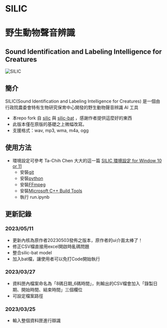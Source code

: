 # SILIC
# 野生動物聲音辨識

## Sound Identification and Labeling Intelligence for Creatures
![SILIC](./model/silic_logo_full.svg)

## 簡介
SILIC(Sound Identification and Labeling Intelligence for Creatures) 是一個由行政院農委會特有生物研究保育中心開發的野生動物聲音辨識 AI 工具
- 本repo fork 自 [silic](https://github.com/RedbirdTaiwan/silic) 與 [silic-bat](https://github.com/RedbirdTaiwan/silic-bat) ，感謝作者提供這麼好的東西
- 此版本僅在原版的基礎之上微幅改寫。
- 支援格式：wav, mp3, wma, m4a, ogg

## 使用方法
- 環境設定可參考 Ta-Chih Chen 大大的這一篇 [SILIC 環境設定 for Window 10 or 11](https://medium.com/@raymond96383/silic-%E7%92%B0%E5%A2%83%E8%A8%AD%E5%AE%9A-for-window10-or-11-f5bb77d4e64f)
    - 安裝[git](https://git-scm.com/downloads)
    - 安裝[python](https://www.python.org/downloads/)
    - 安裝[FFmpeg](https://www.ffmpeg.org/download.html)
    - 安裝[Microsoft C++ Build Tools](https://visualstudio.microsoft.com/zh-hant/visual-cpp-build-tools/)
    - 執行 run.ipynb

## 更新記錄

### 2023/05/11
- 更新內核為原作者20230503發佈之版本，原作者的ui介面太棒了！
- 修正CSV檔直接用excel開啟時亂碼問題
- 整合silic-bat model
- 加入bat檔，讓使用者可以免打Code開始執行

### 2023/03/27
- 資料匣內檔案命名為「8碼日期_6碼時間」，則輸出的CSV檔會加入「錄製日期、開始時間、結束時間」三個欄位
- 可設定檔案路徑

### 2023/03/25
- 輸入整個資料匣進行辯識
